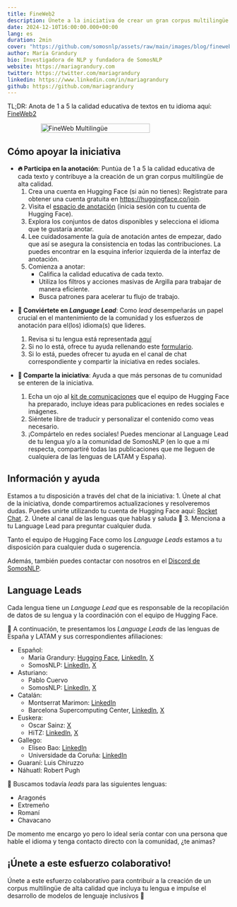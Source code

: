 ```yaml
---
title: FineWeb2
description: Únete a la iniciativa de crear un gran corpus multilingüe de alta calidad
date: 2024-12-10T16:00:00.000+00:00
lang: es
duration: 2min
cover: "https://github.com/somosnlp/assets/raw/main/images/blog/fineweb_post.png"
author: María Grandury
bio: Investigadora de NLP y fundadora de SomosNLP
website: https://mariagrandury.com
twitter: https://twitter.com/mariagrandury
linkedin: https://www.linkedin.com/in/mariagrandury
github: https://github.com/mariagrandury
---
```


TL;DR: Anota de 1 a 5 la calidad educativa de textos en tu idioma aquí: [FineWeb2](https://data-is-better-together-fineweb-c.hf.space/)

<div style="display: flex; justify-content: center;">
    <img src="https://github.com/somosnlp/assets/raw/main/images/blog/fineweb_post.png" alt="FineWeb Multilingüe" width="70%">
</div>

## Cómo apoyar la iniciativa

- **🔥 Participa en la anotación**: Puntúa de 1 a 5 la calidad educativa de cada texto y contribuye a la creación de un gran corpus multilingüe de alta calidad.
    1. Crea una cuenta en Hugging Face (si aún no tienes): Regístrate para obtener una cuenta gratuita en https://huggingface.co/join.
    2. Visita el [espacio de anotación](https://data-is-better-together-fineweb-c.hf.space/) (inicia sesión con tu cuenta de Hugging Face).
    3. Explora los conjuntos de datos disponibles y selecciona el idioma que te gustaría anotar.
    4. Lee cuidadosamente la guía de anotación antes de empezar, dado que así se asegura la consistencia en todas las contribuciones. La puedes encontrar en la esquina inferior izquierda de la interfaz de anotación.
    5. Comienza a anotar:
        - Califica la calidad educativa de cada texto.
        - Utiliza los filtros y acciones masivas de Argilla para trabajar de manera eficiente.
        - Busca patrones para acelerar tu flujo de trabajo.

<!-- I made a dashboard where you can check how your annotation trends compare to the rest of your team. Don't take the results too seriously, but go check in case you're curious!
https://huggingface.co/spaces/nataliaElv/fineweb2_compare_my_annotations -->

- **🚀 Conviértete en *Language Lead***: Como *lead* desempeñarás un papel crucial en el mantenimiento de la comunidad y los esfuerzos de anotación para el(los) idioma(s) que lideres. 
    1. Revisa si tu lengua está representada [aquí](https://huggingface.co/spaces/nataliaElv/language-leads-dashboard)
    2. Si no lo está, ofrece tu ayuda rellenando este [formulario](https://forms.gle/DHJdtvoSNxAAtA2dA).
    3. Si lo está, puedes ofrecer tu ayuda en el canal de chat correspondiente y compartir la iniciativa en redes sociales.

- **🌟 Comparte la iniciativa**: Ayuda a que más personas de tu comunidad se enteren de la iniciativa.
    1. Echa un ojo al [kit de comunicaciones](https://huggingface.co/spaces/data-is-better-together/leads-content) que el equipo de Hugging Face ha preparado, incluye ideas para publicaciones en redes sociales e imágenes.
    2. Siéntete libre de traducir y personalizar el contenido como veas necesario.
    3. ¡Compártelo en redes sociales! Puedes mencionar al Language Lead de tu lengua y/o a la comunidad de SomosNLP (en lo que a mí respecta, compartiré todas las publicaciones que me lleguen de cualquiera de las lenguas de LATAM y España).

<!-- ¡Mira cómo avanza tu idioma! https://huggingface.co/spaces/data-is-better-together/fineweb-c-dashboard -->

## Información y ayuda

Estamos a tu disposición a través del chat de la iniciativa:
    1. Únete al chat de la iniciativa, donde compartiremos actualizaciones y resolveremos dudas. Puedes unirte utilizando tu cuenta de Hugging Face aquí: [Rocket Chat](https://huggingface.co/spaces/HuggingFaceFW/discussion).
    2. Únete al canal de las lenguas que hablas y saluda 👋
    3. Menciona a tu Language Lead para preguntar cualquier duda.

Tanto el equipo de Hugging Face como los *Language Leads* estamos a tu disposición para cualquier duda o sugerencia.

Además, también puedes contactar con nosotros en el [Discord de SomosNLP](https://discord.com/invite/my8w7JUxZR).

## Language Leads

Cada lengua tiene un *Language Lead* que es responsable de la recopilación de datos de su lengua y la coordinación con el equipo de Hugging Face.

🌈 A continuación, te presentamos los *Language Leads* de las lenguas de España y LATAM y sus correspondientes afiliaciones:
- Español:
    - María Grandury: [Hugging Face](https://hf.co/mariagrandury), [LinkedIn](https://www.linkedin.com/in/mariagrandury), [X](https://twitter.com/mariagrandury)
    - SomosNLP: [LinkedIn](https://www.linkedin.com/company/somosnlp), [X](https://twitter.com/somosnlp_)
- Asturiano:
    - Pablo Cuervo
    - SomosNLP: [LinkedIn](https://www.linkedin.com/company/somosnlp), [X](https://twitter.com/somosnlp_)
- Catalán:
    - Montserrat Marimon: [LinkedIn](https://www.linkedin.com/in/montserrat-marimon-60497995/)
    - Barcelona Supercomputing Center, [LinkedIn](https://www.linkedin.com/company/barcelona-supercomputing-center), [X](https://x.com/BSC_CNS)
- Euskera:
    - Oscar Sainz: [X](https://x.com/osainz59)
    - HiTZ: [LinkedIn](https://www.linkedin.com/company/hitz-zentroa), [X](https://x.com/Hitz_zentroa)
- Gallego:
    - Eliseo Bao: [LinkedIn](https://www.linkedin.com/in/eliseobao/)
    - Universidade da Coruña: [LinkedIn](https://www.linkedin.com/school/universidade-da-coru%C3%B1a/)
- Guaraní: Luis Chiruzzo
- Náhuatl: Robert Pugh

👀 Buscamos todavía *leads* para las siguientes lenguas:
- Aragonés
- Extremeño
- Romaní
- Chavacano

De momento me encargo yo pero lo ideal sería contar con una persona que hable el idioma y tenga contacto directo con la comunidad, ¿te animas?

## ¡Únete a este esfuerzo colaborativo!

Únete a este esfuerzo colaborativo para contribuir a la creación de un corpus multilingüe de alta calidad que incluya tu lengua e impulse el desarrollo de modelos de lenguaje inclusivos 💛

